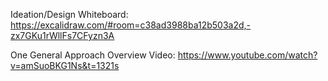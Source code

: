 Ideation/Design Whiteboard: https://excalidraw.com/#room=c38ad3988ba12b503a2d,-zx7GKu1rWllFs7CFyzn3A

One General Approach Overview Video: https://www.youtube.com/watch?v=amSuoBKG1Ns&t=1321s
